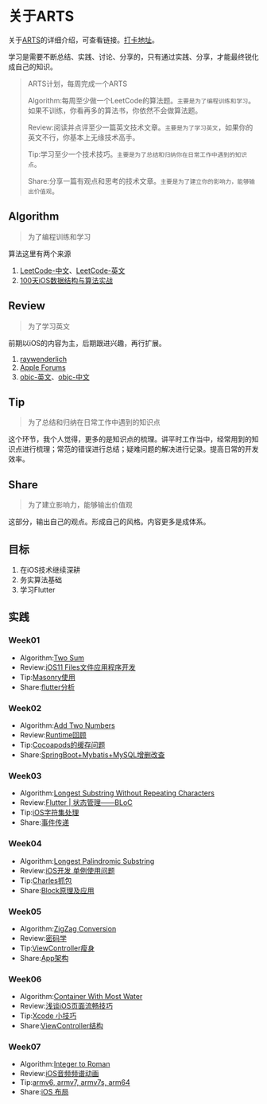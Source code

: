 # 关于ARTS

关于[ARTS](https://time.geekbang.org/column/article/85839)的详细介绍，可查看链接。[打卡地址](https://www.zhihu.com/question/301150832)。

学习是需要不断总结、实践、讨论、分享的，只有通过实践、分享，才能最终锐化成自己的知识。

> ARTS计划，每周完成一个ARTS
>
> Algorithm:每周至少做一个LeetCode的算法题。`主要是为了编程训练和学习`。如果不训练，你看再多的算法书，你依然不会做算法题。
>
> Review:阅读并点评至少一篇英文技术文章。`主要是为了学习英文`，如果你的英文不行，你基本上无缘技术高手。
> 
> Tip:学习至少一个技术技巧。`主要是为了总结和归纳你在日常工作中遇到的知识点`。
>
> Share:分享一篇有观点和思考的技术文章。`主要是为了建立你的影响力，能够输出价值观`。

## Algorithm

> 为了编程训练和学习

算法这里有两个来源
1. [LeetCode-中文](https://leetcode-cn.com/problemset/all/)、[LeetCode-英文](https://leetcode.com/problemset/all/)
2. [100天iOS数据结构与算法实战](https://mp.weixin.qq.com/s/AyGZ7RDXCv83avnS3npsLw)

## Review

> 为了学习英文

前期以iOS的内容为主，后期跟进兴趣，再行扩展。

1. [raywenderlich](https://www.raywenderlich.com/)
2. [Apple Forums](https://forums.developer.apple.com/welcome)
3. [objc-英文](https://www.objc.io/)、[objc-中文](https://objccn.io/)

## Tip

> 为了总结和归纳在日常工作中遇到的知识点

这个环节，我个人觉得，更多的是知识点的梳理。讲平时工作当中，经常用到的知识点进行梳理；常范的错误进行总结；疑难问题的解决进行记录。提高日常的开发效率。

## Share

> 为了建立影响力，能够输出价值观

这部分，输出自己的观点。形成自己的风格。内容更多是成体系。

## 目标

1. 在iOS技术继续深耕
2. 务实算法基础
3. 学习Flutter

## 实践

### Week01
  * Algorithm:[Two Sum](2019/week01/Algorithm.md)
  * Review:[iOS11 Files文件应用程序开发](2019/week01/Review.md)
  * Tip:[Masonry使用](2019/week01/Tip.md)
  * Share:[flutter分析](2019/week01/Share.md)

### Week02
  * Algorithm:[Add Two Numbers](2019/week02/Algorithm.md)
  * Review:[Runtime回顾](2019/week02/Review.md)
  * Tip:[Cocoapods的缓存问题](2019/week02/Tip.md)
  * Share:[SpringBoot+Mybatis+MySQL增删改查](2019/week02/Share.md)

### Week03
  * Algorithm:[Longest Substring Without Repeating Characters](2019/week03/Algorithm.md)
  * Review:[Flutter | 状态管理——BLoC](2019/week03/Review.md)
  * Tip:[iOS字符集处理](2019/week03/Tip.md)
  * Share:[事件传递](2019/week03/Share.md)

### Week04
  * Algorithm:[Longest Palindromic Substring](2019/week04/Algorithm.md)
  * Review:[iOS开发 单例使用问题](2019/week04/Review.md)
  * Tip:[Charles抓包](2019/week04/Tip.md)
  * Share:[Block原理及应用](2019/week04/Share.md)

### Week05
  * Algorithm:[ZigZag Conversion](2019/week05/Algorithm.md)
  * Review:[密码学](2019/week05/Review.md)
  * Tip:[ViewController瘦身](2019/week05/Tip.md)
  * Share:[App架构](2019/week05/Share.md)

### Week06
  * Algorithm:[Container With Most Water](2019/week06/Algorithm.md)
  * Review:[浅谈iOS页面流畅技巧](2019/week06/Review.md)
  * Tip:[Xcode 小技巧](2019/week06/Tip.md)
  * Share:[ViewController结构](2019/week06/Share.md)

### Week07
  * Algorithm:[Integer to Roman](2019/week07/Algorithm.md)
  * Review:[iOS音频频谱动画](2019/week07/Review.md)
  * Tip:[armv6, armv7, armv7s, arm64](2019/week07/Tip.md)
  * Share:[iOS 布局](2019/week07/Share.md)



